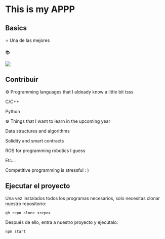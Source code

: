 # This is my APPP

## Basics
⭐ Una de las mejores

📚 

![](https://preview.redd.it/sk9nb6lgccq31.gif?format=png8&s=4314adede1e763a54cb4b435e3d246da0460d3ae)

## Contribuir
⚙️ Programming languages that I aldeady know a little bit tsss

C/C++

Python

⚙️ Things that I want to learn in the upcoming year

Data structures and algorithms

Solidity and smart contracts

ROS for programming robotics I guess

Etc...

Competitive programming is stressful : )

## Ejecutar el proyecto

Una vez instalados todos los programas necesarios, solo necesitas clonar nuestro repositorio:
```
gh repo clone <repo>
```
Después de ello, entra a nuestro proyecto y ejecútalo:
```
npm start
```
